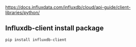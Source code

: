 https://docs.influxdata.com/influxdb/cloud/api-guide/client-libraries/python/
## Influxdb-client install package

```
pip install influxdb-client
```


